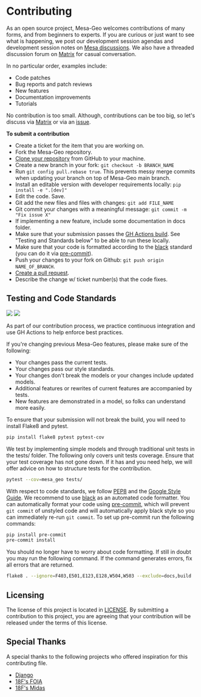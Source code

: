 Contributing
============

As an open source project, Mesa-Geo welcomes contributions of many forms, and from beginners to experts. If you are curious or just want to see what is happening, we post our development session agendas and development session notes on [Mesa discussions]. We also have a threaded discussion forum on [Matrix] for casual conversation.

In no particular order, examples include:

- Code patches
- Bug reports and patch reviews
- New features
- Documentation improvements
- Tutorials

No contribution is too small. Although, contributions can be too big, so let's discuss via [Matrix] or via an [issue].

[Mesa discussions]: https://github.com/projectmesa/mesa/discussions
[Matrix]: https://matrix.to/#/#project-mesa:matrix.org
[issue]: https://github.com/projectmesa/mesa-geo/issues

**To submit a contribution**

- Create a ticket for the item that you are working on.
- Fork the Mesa-Geo repository.
- [Clone your repository] from GitHub to your machine.
- Create a new branch in your fork: `git checkout -b BRANCH_NAME`
- Run `git config pull.rebase true`. This prevents messy merge commits when updating your branch on top of Mesa-Geo main branch.
- Install an editable version with developer requirements locally: `pip install -e ".[dev]"`
- Edit the code. Save.
- Git add the new files and files with changes: `git add FILE_NAME`
- Git commit your changes with a meaningful message: `git commit -m "Fix issue X"`
- If implementing a new feature, include some documentation in docs folder.
- Make sure that your submission passes the [GH Actions build]. See "Testing and Standards below" to be able to run these locally.
- Make sure that your code is formatted according to the [black] standard (you can do it via [pre-commit]).
- Push your changes to your fork on Github: `git push origin NAME_OF_BRANCH`.
- [Create a pull request].
- Describe the change w/ ticket number(s) that the code fixes.

[Clone your repository]: https://help.github.com/articles/cloning-a-repository/
[GH Actions build]: https://github.com/projectmesa/mesa-geo/actions/workflows/build_lint.yml
[Create a pull request]: https://help.github.com/articles/creating-a-pull-request/
[pre-commit]: https://github.com/pre-commit/pre-commit
[black]: https://github.com/psf/black

Testing and Code Standards
--------------------------

[![](https://codecov.io/gh/projectmesa/mesa-geo/branch/main/graph/badge.svg)](https://codecov.io/gh/projectmesa/mesa-geo) [![](https://img.shields.io/badge/code%20style-black-000000.svg)](https://github.com/psf/black)

As part of our contribution process, we practice continuous integration and use GH Actions to help enforce best practices.

If you're changing previous Mesa-Geo features, please make sure of the following:

- Your changes pass the current tests.
- Your changes pass our style standards.
- Your changes don't break the models or your changes include updated models.
- Additional features or rewrites of current features are accompanied by tests.
- New features are demonstrated in a model, so folks can understand more easily.

To ensure that your submission will not break the build, you will need to install Flake8 and pytest.

```bash
pip install flake8 pytest pytest-cov
```

We test by implementing simple models and through traditional unit tests in the tests/ folder. The following only covers unit tests coverage. Ensure that your test coverage has not gone down. If it has and you need help, we will offer advice on how to structure tests for the contribution.

```bash
pytest --cov=mesa_geo tests/
```

With respect to code standards, we follow [PEP8] and the [Google Style Guide]. We recommend to use [black] as an automated code formatter. You can automatically format your code using [pre-commit], which will prevent `git commit` of unstyled code and will automatically apply black style so you can immediately re-run `git commit`. To set up pre-commit run the following commands:

```bash
pip install pre-commit
pre-commit install
```

You should no longer have to worry about code formatting. If still in doubt you may run the following command. If the command generates errors, fix all errors that are returned.

```bash
flake8 . --ignore=F403,E501,E123,E128,W504,W503 --exclude=docs,build
```

[PEP8]: https://www.python.org/dev/peps/pep-0008
[Google Style Guide]: https://google.github.io/styleguide/pyguide.html
[pre-commit]: https://github.com/pre-commit/pre-commit
[black]: https://github.com/psf/black

Licensing
---------

The license of this project is located in [LICENSE]. By submitting a contribution to this project, you are agreeing that your contribution will be released under the terms of this license.

[LICENSE]: https://github.com/projectmesa/mesa-geo/blob/main/LICENSE

Special Thanks
--------------

A special thanks to the following projects who offered inspiration for this contributing file.

- [Django](https://github.com/django/django/blob/master/CONTRIBUTING.rst)
- [18F's FOIA](https://github.com/18F/foia-hub/blob/master/CONTRIBUTING.md)
- [18F's Midas](https://github.com/18F/midas/blob/devel/CONTRIBUTING.md)

